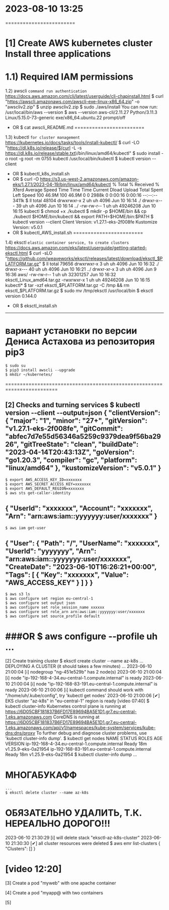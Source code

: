 # 2023-08-10  13:25
========================

[1] Create AWS kubernetes cluster
    Install three applications
========================

1.1) Required IAM permissions
========================

1.2) awscli     `command run authentication`
    https://docs.aws.amazon.com/cli/latest/userguide/cli-chapinstall.html
    $ curl "https://awscli.amazonaws.com/awscli-exe-linux-x86_64.zip" -o "awscliv2.zip"
    $ unzip awscliv2.zip
    $ sudo ./aws/install
You can now run: /usr/local/bin/aws --version
    $ aws --version
aws-cli/2.11.27 Python/3.11.3 Linux/5.15.0-73-generic exe/x86_64.ubuntu.22 prompt/off
* OR
    $ cat awscli_README.md
========================

1.3) kubectl    `for cluster management`
    https://kubernetes.io/docs/tasks/tools/install-kubectl/
    $ curl -LO "https://dl.k8s.io/release/$(curl -L -s https://dl.k8s.io/release/stable.txt)/bin/linux/amd64/kubectl"
    $ sudo install -o root -g root -m 0755 kubectl /usr/local/bin/kubectl
    $ kubectl version --client
* OR
    $ kubectl_k8s_install.sh
* OR
    $ curl -O https://s3.us-west-2.amazonaws.com/amazon-eks/1.27.1/2023-04-19/bin/linux/amd64/kubectl
  % Total    % Received % Xferd  Average Speed   Time    Time     Time  Current
                                 Dload  Upload   Total   Spent    Left  Speed
100 46.9M  100 46.9M    0     0  2988k      0  0:00:16  0:00:16 --:--:-- 3411k
    $ ll
total 48104
drwxrwxr-x  2 uh uh     4096 Jun 10 16:14 ./
drwxr-x--- 39 uh uh     4096 Jun 10 16:14 ../
-rw-rw-r--  1 uh uh 49246208 Jun 10 16:15 kubectl
    $ chmod +x ./kubectl
    $ mkdir -p $HOME/bin && cp ./kubectl $HOME/bin/kubectl && export PATH=$HOME/bin:$PATH
    $ kubectl version --client
Client Version: v1.27.1-eks-2f008fe
Kustomize Version: v5.0.1
* OR 
    $ kubectl_AWS_install.sh
========================
    
1.4) eksctl     `elastic container service, to create clusters`
    https://docs.aws.amazon.com/eks/latest/userguide/getting-started-eksctl.html
    $ curl -sLO "https://github.com/weaveworks/eksctl/releases/latest/download/eksctl_$PLATFORM.tar.gz"
    $ ll
total 79656
drwxrwxr-x  3 uh uh     4096 Jun 10 16:32 ./
drwxr-x--- 40 uh uh     4096 Jun 10 16:21 ../
drwxr-xr-x  3 uh uh     4096 Jun  9 16:36 aws/
-rw-rw-r--  1 uh uh 32301257 Jun 10 16:32 eksctl_Linux_amd64.tar.gz
-rwxrwxr-x  1 uh uh 49246208 Jun 10 16:15 kubectl*
    $ tar -xzf eksctl_$PLATFORM.tar.gz -C /tmp && rm eksctl_$PLATFORM.tar.gz
    $ sudo mv /tmp/eksctl /usr/local/bin
    $ eksctl version
0.144.0
* OR
    $ eksctl_install.sh

-------------------------------------------------------------
# вариант установки по версии Дениса Астахова из репозитория pip3
    $ sudo su
    $ pip3 install awscli --upgrade
    $ mkdir ~/kubernetes/

========================================================================

[2] Checks and turning services
    $ kubectl version --client --output=json
{
  "clientVersion": {
    "major": "1",
    "minor": "27+",
    "gitVersion": "v1.27.1-eks-2f008fe",
    "gitCommit": "abfec7d7e55d56346a5259c9379dea9f56ba2926",
    "gitTreeState": "clean",
    "buildDate": "2023-04-14T20:43:13Z",
    "goVersion": "go1.20.3",
    "compiler": "gc",
    "platform": "linux/amd64"
  },
  "kustomizeVersion": "v5.0.1"
}
---------------
    $ export AWS_ACCESS_KEY_ID=xxxxxxx
    $ export AWS_SECRET_ACCESS_KEY=xxxxxxx
    $ export AWS_DEFAULT_REGION=xxxxxxx
    $ aws sts get-caller-identity
{
    "UserId": "xxxxxxx",
    "Account": "xxxxxxx",
    "Arn": "arn:aws:iam::yyyyyyy:user/xxxxxxx"
}
---------------
    $ aws iam get-user
{
    "User": {
        "Path": "/",
        "UserName": "xxxxxxx",
        "UserId": "yyyyyyy",
        "Arn": "arn:aws:iam::yyyyyyy:user/xxxxxxx",
        "CreateDate": "2023-06-10T16:26:21+00:00",
        "Tags": [
            {
                "Key": "xxxxxxx",
                "Value": "AWS_ACCESS_KEY"
            }
        ]
    }
}
---------------
    $ aws s3 ls
    $ aws configure set region eu-central-1
    $ aws configure set output json
    $ aws configure set role_session_name xxxxxx
    $ aws configure set role_arn arn:aws:iam::yyyyyyy:user/xxxxxxx
    $ aws configure set source_profile default
    
###OR
    $ aws configure --profile uh
    ...
========================================================================


[2] Create training cluster
    $ eksctl create cluster --name az-k8s
    ...
DEPLOYING A CLUSTER (it should takes a few minutes)
    ...
2023-06-10 21:00:04 [ℹ]  nodegroup "ng-451e529b" has 2 node(s)
2023-06-10 21:00:04 [ℹ]  node "ip-192-168-4-34.eu-central-1.compute.internal" is ready
2023-06-10 21:00:04 [ℹ]  node "ip-192-168-83-191.eu-central-1.compute.internal" is ready
2023-06-10 21:00:06 [ℹ]  kubectl command should work with "/home/uh/.kube/config", try 'kubectl get nodes'
2023-06-10 21:00:06 [✔]  EKS cluster "az-k8s" in "eu-central-1" region is ready
[video 07:40]
    $ kubectl cluster-info
Kubernetes control plane is running at https://6D05CBF181837B6FD17E89694BA5E1D1.gr7.eu-central-1.eks.amazonaws.com
CoreDNS is running at https://6D05CBF181837B6FD17E89694BA5E1D1.gr7.eu-central-1.eks.amazonaws.com/api/v1/namespaces/kube-system/services/kube-dns:dns/proxy
To further debug and diagnose cluster problems, use 'kubectl cluster-info dump'.
    $ kubectl get nodes
NAME                                              STATUS   ROLES    AGE   VERSION
ip-192-168-4-34.eu-central-1.compute.internal     Ready    <none>   18m   v1.25.9-eks-0a21954
ip-192-168-83-191.eu-central-1.compute.internal   Ready    <none>   18m   v1.25.9-eks-0a21954
    $ kubectl cluster-info dump
    ...
# МНОГАБУКАФФ
    ...
    $ eksctl delete cluster --name az-k8s
# ОБЯЗАТЕЛЬНО УДАЛИТЬ, Т.К. НЕРЕАЛЬНО ДОРОГО!!!    
2023-06-10 21:30:29 [ℹ]  will delete stack "eksctl-az-k8s-cluster"
2023-06-10 21:30:30 [✔]  all cluster resources were deleted
    $ aws emr list-clusters
{
    "Clusters": []
}

[video 12:20]
========================================================================

[3] Create a pod "myweb" with one apache container


[4] Create a pod "myapp@ with two containers


[5]